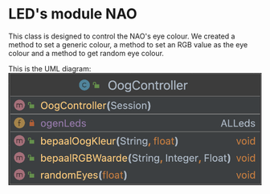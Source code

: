 # LED's module NAO

This class is designed to control the NAO's eye colour.
We created a method to set a generic colour, a method to 
set an RGB value as the eye colour and a method to get
random eye colour. 

This is the UML diagram:
![](../img/OogController.png)